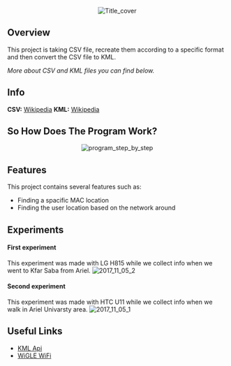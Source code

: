 <p align="center"><img src="https://preview.ibb.co/jhh4oR/Title_cover.png" alt="Title_cover" border="0"></p>

## Overview
This project is taking CSV file, recreate them according to a specific format and then convert the CSV file to KML.
<p><i>More about CSV and KML files you can find below.</i>

## Info
<b>CSV:</b> <a href="https://en.wikipedia.org/wiki/Comma-separated_values">Wikipedia</a> 
<b>KML:</b> <a href="https://en.wikipedia.org/wiki/Keyhole_Markup_Language">Wikipedia</a>

## So How Does The Program Work?
<p align="center"><img src="https://preview.ibb.co/g4DVv6/program_step_by_step.png" alt="program_step_by_step" border="0"></p>

## Features
This project contains several features such as:
<ul>
 <li>Finding a spacific MAC location</li>
 <li>Finding the user location based on the network around</li>
</ul>

## Experiments
<h4>First experiment</h4>
This experiment was made with LG H815 while we collect info when we went to Kfar Saba from Ariel.
<img src="https://preview.ibb.co/k07Ohm/2017_11_05_2.png" alt="2017_11_05_2" border="0">

<h4>Second experiment</h4>
This experiment was made with HTC U11 while we collect info when we walk in Ariel Univarsty area.
<img src="https://preview.ibb.co/ge6oF6/2017_11_05_1.png" alt="2017_11_05_1" border="0">

## Useful Links
<ul>
 <a href="https://labs.micromata.de/projects/jak/kml-in-the-java-world.html"><li>KML Api</li></a>
 <a href="https://wigle.net"><li>WiGLE WiFi</li></a>

</ul>
